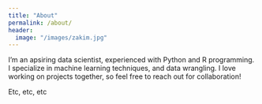 ```yaml
---
title: "About"
permalink: /about/
header:
  image: "/images/zakim.jpg"
---
```


I’m an apsiring data scientist, experienced with Python and R programming. I specialize in machine learning techniques, and data wrangling. I love working on projects together, so feel free to reach out for collaboration!

Etc, etc, etc
